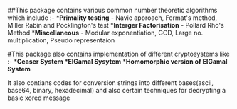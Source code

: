 ##This package contains various common number theoretic algorithms which include :-
*__Primality testing__ - Navie approach, Fermat's method, Miller Rabin and Pocklington's test
*__Interger Factorisation__ - Pollard Rho's Method
*__Miscellaneous__ - Modular exponentiation, GCD, Large no. multiplication, Pseudo representaion

#This package also contains implementation of different cryptosystems like :-
*__Ceaser System__
*__ElGamal Sysytem__
*__Homomorphic version of ElGamal System__

It also contians codes for conversion strings into different bases(ascii, base64, binary, hexadecimal) and also certain techniques for decrypting a basic xored message 
